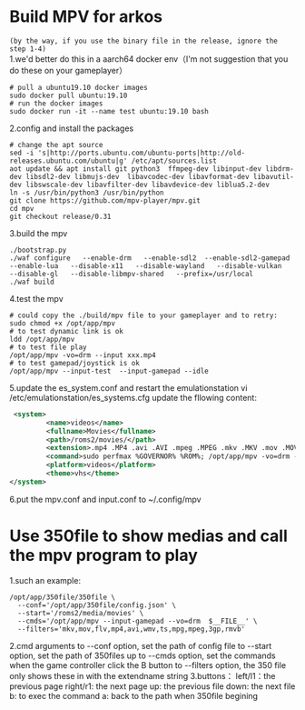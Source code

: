 # Build MPV for arkos
`(by the way, if you use the binary file in the release, ignore the step 1-4)`<br/>
1.we'd better do this in a aarch64 docker env（I'm not suggestion that you do these on your gameplayer）
```
# pull a ubuntu19.10 docker images
sudo docker pull ubuntu:19.10 
# run the docker images
sudo docker run -it --name test ubuntu:19.10 bash
```
2.config and install the packages
```shell
# change the apt source
sed -i 's|http://ports.ubuntu.com/ubuntu-ports|http://old-releases.ubuntu.com/ubuntu|g' /etc/apt/sources.list
aot update && apt install git python3  ffmpeg-dev libinput-dev libdrm-dev libsdl2-dev libmujs-dev  libavcodec-dev libavformat-dev libavutil-dev libswscale-dev libavfilter-dev libavdevice-dev liblua5.2-dev
ln -s /usr/bin/python3 /usr/bin/python
git clone https://github.com/mpv-player/mpv.git
cd mpv
git checkout release/0.31
```
3.build the mpv
```shell
./bootstrap.py
./waf configure   --enable-drm   --enable-sdl2  --enable-sdl2-gamepad   --enable-lua   --disable-x11   --disable-wayland   --disable-vulkan   --disable-gl   --disable-libmpv-shared   --prefix=/usr/local
./waf build
```
 4.test the mpv
```
# could copy the ./build/mpv file to your gameplayer and to retry:
sudo chmod +x /opt/app/mpv
# to test dynamic link is ok 
ldd /opt/app/mpv
# to test file play
/opt/app/mpv -vo=drm --input xxx.mp4
# to test gamepad/joystick is ok 
/opt/app/mpv --input-test  --input-gamepad --idle
```
5.update the es_system.conf and restart the emulationstation
vi  /etc/emulationstation/es_systems.cfg
update the fllowing content:
```xml
 <system>
         <name>videos</name>
         <fullname>Movies</fullname>
         <path>/roms2/movies/</path>
         <extension>.mp4 .MP4 .avi .AVI .mpeg .MPEG .mkv .MKV .mov .MOV</extension>
         <command>sudo perfmax %GOVERNOR% %ROM%; /opt/app/mpv -vo=drm --input-gamepad %ROM%; sudo perfnorm</command>
         <platform>videos</platform>
         <theme>vhs</theme>
</system>
```
6.put the mpv.conf and input.conf to ~/.config/mpv

# Use 350file to show medias and call the mpv program to play
1.such an example:
```shell
/opt/app/350file/350file \
  --conf='/opt/app/350file/config.json' \
  --start='/roms2/media/movies' \
  --cmds='/opt/app/mpv --input-gamepad --vo=drm  $__FILE__' \
  --filters='mkv,mov,flv,mp4,avi,wmv,ts,mpg,mpeg,3gp,rmvb'
```
2.cmd arguments
to --conf option, set the path of config file
to --start option, set the path of 350files up
to --cmds option, set the commands when the game controller click the B button
to --filters option, the 350 file only shows these in with the extendname string
3.buttons：
left/l1：the previous page 
right/r1: the next page
up: the previous file
down: the next file
b: to exec the command 
a: back to the path when 350file begining
